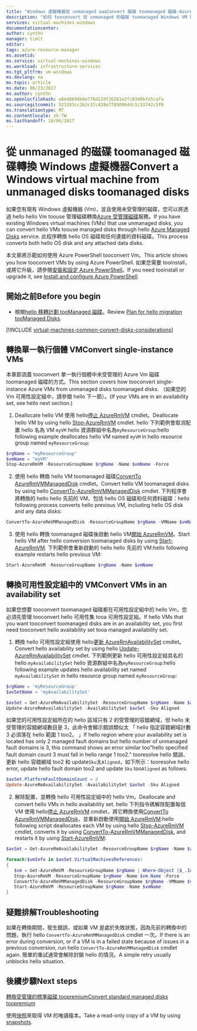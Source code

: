```yaml
---
title: "Windows 虛擬機器從 unmanaged aaaConvert 磁碟 toomanaged 磁碟-Azure 受管理磁碟 |Microsoft 文件"
description: "如何 tooconvert 從 unmanaged 的磁碟 toomanaged Windows VM 磁碟在 hello Resource Manager 部署模型中使用 PowerShell"
services: virtual-machines-windows
documentationcenter: 
author: cynthn
manager: timlt
editor: 
tags: azure-resource-manager
ms.assetid: 
ms.service: virtual-machines-windows
ms.workload: infrastructure-services
ms.tgt_pltfrm: vm-windows
ms.devlang: na
ms.topic: article
ms.date: 06/23/2017
ms.author: cynthn
ms.openlocfilehash: e8ed8694b0e776d22df26261e2fc8340bfe5cafa
ms.sourcegitcommit: 523283cc1b3c37c428e77850964dc1c33742c5f0
ms.translationtype: MT
ms.contentlocale: zh-TW
ms.lasthandoff: 10/06/2017
---
```

# <a name="convert-a-windows-virtual-machine-from-unmanaged-disks-toomanaged-disks"></a><span data-ttu-id="a4084-103">從 unmanaged 的磁碟 toomanaged 磁碟轉換 Windows 虛擬機器</span><span class="sxs-lookup"><span data-stu-id="a4084-103">Convert a Windows virtual machine from unmanaged disks toomanaged disks</span></span>

<span data-ttu-id="a4084-104">如果您有現有 Windows 虛擬機器 (Vm)，並且使用未受管理的磁碟，您可以將透過 hello hello Vm toouse 管理磁碟轉換[Azure 受管理磁碟](managed-disks-overview.md)服務。</span><span class="sxs-lookup"><span data-stu-id="a4084-104">If you have existing Windows virtual machines (VMs) that use unmanaged disks, you can convert hello VMs toouse managed disks through hello [Azure Managed Disks](managed-disks-overview.md) service.</span></span> <span data-ttu-id="a4084-105">此程序轉換 hello OS 磁碟和任何連接的資料磁碟。</span><span class="sxs-lookup"><span data-stu-id="a4084-105">This process converts both hello OS disk and any attached data disks.</span></span>

<span data-ttu-id="a4084-106">本文章將示範如何使用 Azure PowerShell tooconvert Vm。</span><span class="sxs-lookup"><span data-stu-id="a4084-106">This article shows you how tooconvert VMs by using Azure PowerShell.</span></span> <span data-ttu-id="a4084-107">如果您需要 tooinstall，或將它升級，請參閱[安裝和設定 Azure PowerShell](/powershell/azure/install-azurerm-ps.md)。</span><span class="sxs-lookup"><span data-stu-id="a4084-107">If you need tooinstall or upgrade it, see [Install and configure Azure PowerShell](/powershell/azure/install-azurerm-ps.md).</span></span>

## <a name="before-you-begin"></a><span data-ttu-id="a4084-108">開始之前</span><span class="sxs-lookup"><span data-stu-id="a4084-108">Before you begin</span></span>


* <span data-ttu-id="a4084-109">檢閱[hello 移轉計劃 tooManaged 磁碟](on-prem-to-azure.md#plan-for-the-migration-to-managed-disks)。</span><span class="sxs-lookup"><span data-stu-id="a4084-109">Review [Plan for hello migration tooManaged Disks](on-prem-to-azure.md#plan-for-the-migration-to-managed-disks).</span></span>

[!INCLUDE [virtual-machines-common-convert-disks-considerations](../../../includes/virtual-machines-common-convert-disks-considerations.md)]




## <a name="convert-single-instance-vms"></a><span data-ttu-id="a4084-110">轉換單一執行個體 VM</span><span class="sxs-lookup"><span data-stu-id="a4084-110">Convert single-instance VMs</span></span>
<span data-ttu-id="a4084-111">本章節涵蓋 tooconvert 單一執行個體中未受管理的 Azure Vm 磁碟 toomanaged 磁碟的方式。</span><span class="sxs-lookup"><span data-stu-id="a4084-111">This section covers how tooconvert single-instance Azure VMs from unmanaged disks toomanaged disks.</span></span> <span data-ttu-id="a4084-112">（如果您的 Vm 可用性設定組中，請參閱 hello 下一節）。</span><span class="sxs-lookup"><span data-stu-id="a4084-112">(If your VMs are in an availability set, see hello next section.)</span></span> 

1. <span data-ttu-id="a4084-113">Deallocate hello VM 使用 hello[停止 AzureRmVM](/powershell/module/azurerm.compute/stop-azurermvm) cmdlet。</span><span class="sxs-lookup"><span data-stu-id="a4084-113">Deallocate hello VM by using hello [Stop-AzureRmVM](/powershell/module/azurerm.compute/stop-azurermvm) cmdlet.</span></span> <span data-ttu-id="a4084-114">hello 下列範例會取消配置 hello 名為 VM `myVM` hello 資源群組中名為`myResourceGroup`:</span><span class="sxs-lookup"><span data-stu-id="a4084-114">hello following example deallocates hello VM named `myVM` in hello resource group named `myResourceGroup`:</span></span> 

  ```powershell
  $rgName = "myResourceGroup"
  $vmName = "myVM"
  Stop-AzureRmVM -ResourceGroupName $rgName -Name $vmName -Force
  ```

2. <span data-ttu-id="a4084-115">使用 hello 轉換 hello VM toomanaged 磁碟[ConvertTo AzureRmVMManagedDisk](/powershell/module/azurerm.compute/convertto-azurermvmmanageddisk) cmdlet。</span><span class="sxs-lookup"><span data-stu-id="a4084-115">Convert hello VM toomanaged disks by using hello [ConvertTo-AzureRmVMManagedDisk](/powershell/module/azurerm.compute/convertto-azurermvmmanageddisk) cmdlet.</span></span> <span data-ttu-id="a4084-116">下列程序會將轉換的 hello hello 先前的 VM，包括 hello OS 磁碟和任何資料磁碟：</span><span class="sxs-lookup"><span data-stu-id="a4084-116">hello following process converts hello previous VM, including hello OS disk and any data disks:</span></span>

  ```powershell
  ConvertTo-AzureRmVMManagedDisk -ResourceGroupName $rgName -VMName $vmName
  ```

3. <span data-ttu-id="a4084-117">使用 hello 轉換 toomanaged 磁碟後啟動 hello VM[開始 AzureRmVM](/powershell/module/azurerm.compute/start-azurermvm)。</span><span class="sxs-lookup"><span data-stu-id="a4084-117">Start hello VM after hello conversion toomanaged disks by using [Start-AzureRmVM](/powershell/module/azurerm.compute/start-azurermvm).</span></span> <span data-ttu-id="a4084-118">下列範例會重新啟動的 hello hello 先前的 VM:</span><span class="sxs-lookup"><span data-stu-id="a4084-118">hello following example restarts hello previous VM:</span></span>

  ```powershell
  Start-AzureRmVM -ResourceGroupName $rgName -Name $vmName
  ```


## <a name="convert-vms-in-an-availability-set"></a><span data-ttu-id="a4084-119">轉換可用性設定組中的 VM</span><span class="sxs-lookup"><span data-stu-id="a4084-119">Convert VMs in an availability set</span></span>

<span data-ttu-id="a4084-120">如果您想要 tooconvert toomanaged 磁碟都在可用性設定組中的 hello Vm，您必須先管理 tooconvert hello 可用性集 tooa 可用性設定組。</span><span class="sxs-lookup"><span data-stu-id="a4084-120">If hello VMs that you want tooconvert toomanaged disks are in an availability set, you first need tooconvert hello availability set tooa managed availability set.</span></span>

1. <span data-ttu-id="a4084-121">轉換 hello 可用性設定組使用 hello[更新 AzureRmAvailabilitySet](/powershell/module/azurerm.compute/update-azurermavailabilityset) cmdlet。</span><span class="sxs-lookup"><span data-stu-id="a4084-121">Convert hello availability set by using hello [Update-AzureRmAvailabilitySet](/powershell/module/azurerm.compute/update-azurermavailabilityset) cmdlet.</span></span> <span data-ttu-id="a4084-122">下列範例更新 hello 可用性設定組具名的 hello `myAvailabilitySet` hello 資源群組中名為`myResourceGroup`:</span><span class="sxs-lookup"><span data-stu-id="a4084-122">hello following example updates hello availability set named `myAvailabilitySet` in hello resource group named `myResourceGroup`:</span></span>

  ```powershell
  $rgName = 'myResourceGroup'
  $avSetName = 'myAvailabilitySet'

  $avSet = Get-AzureRmAvailabilitySet -ResourceGroupName $rgName -Name $avSetName
  Update-AzureRmAvailabilitySet -AvailabilitySet $avSet -Sku Aligned 
  ```

  <span data-ttu-id="a4084-123">如果您的可用性設定組所在的 hello 區域只有 2 的受管理的容錯網域，但 hello 未受管理的容錯網域數目是 3，此命令會顯示錯誤類似太 「 hello 指定容錯網域計數 3 必須落在 hello 範圍 1 too2。 」</span><span class="sxs-lookup"><span data-stu-id="a4084-123">If hello region where your availability set is located has only 2 managed fault domains but hello number of unmanaged fault domains is 3, this command shows an error similar too"hello specified fault domain count 3 must fall in hello range 1 too2."</span></span> <span data-ttu-id="a4084-124">tooresolve hello 錯誤、 更新 hello 容錯網域 too2 和 update`Sku`太`Aligned`，如下所示：</span><span class="sxs-lookup"><span data-stu-id="a4084-124">tooresolve hello error, update hello fault domain too2 and update `Sku` too`Aligned` as follows:</span></span>

  ```powershell
  $avSet.PlatformFaultDomainCount = 2
  Update-AzureRmAvailabilitySet -AvailabilitySet $avSet -Sku Aligned
  ```

2. <span data-ttu-id="a4084-125">解除配置，並轉換 hello 可用性設定組中的 hello Vm。</span><span class="sxs-lookup"><span data-stu-id="a4084-125">Deallocate and convert hello VMs in hello availability set.</span></span> <span data-ttu-id="a4084-126">hello 下列指令碼解除配置每個 VM 使用 hello[停止 AzureRmVM](/powershell/module/azurerm.compute/stop-azurermvm) cmdlet，將它轉換使用[ConvertTo AzureRmVMManagedDisk](/powershell/module/azurerm.compute/convertto-azurermvmmanageddisk)，並重新啟動使用[開始 AzureRmVM](/powershell/module/azurerm.compute/start-azurermvm):</span><span class="sxs-lookup"><span data-stu-id="a4084-126">hello following script deallocates each VM by using hello [Stop-AzureRmVM](/powershell/module/azurerm.compute/stop-azurermvm) cmdlet, converts it by using [ConvertTo-AzureRmVMManagedDisk](/powershell/module/azurerm.compute/convertto-azurermvmmanageddisk), and restarts it by using [Start-AzureRmVM](/powershell/module/azurerm.compute/start-azurermvm):</span></span>

  ```powershell
  $avSet = Get-AzureRmAvailabilitySet -ResourceGroupName $rgName -Name $avSetName

  foreach($vmInfo in $avSet.VirtualMachinesReferences)
  {
     $vm = Get-AzureRmVM -ResourceGroupName $rgName | Where-Object {$_.Id -eq $vmInfo.id}
     Stop-AzureRmVM -ResourceGroupName $rgName -Name $vm.Name -Force
     ConvertTo-AzureRmVMManagedDisk -ResourceGroupName $rgName -VMName $vm.Name
     Start-AzureRmVM -ResourceGroupName $rgName -Name $vmName
  }
  ```


## <a name="troubleshooting"></a><span data-ttu-id="a4084-127">疑難排解</span><span class="sxs-lookup"><span data-stu-id="a4084-127">Troubleshooting</span></span>

<span data-ttu-id="a4084-128">如果在轉換期間，發生錯誤，或如果 VM 是處於失敗狀態，因為先前的轉換中的問題，執行 hello `ConvertTo-AzureRmVMManagedDisk` cmdlet 一次。</span><span class="sxs-lookup"><span data-stu-id="a4084-128">If there is an error during conversion, or if a VM is in a failed state because of issues in a previous conversion, run hello `ConvertTo-AzureRmVMManagedDisk` cmdlet again.</span></span> <span data-ttu-id="a4084-129">簡單的重試通常會解除封鎖 hello 的情況。</span><span class="sxs-lookup"><span data-stu-id="a4084-129">A simple retry usually unblocks hello situation.</span></span>


## <a name="next-steps"></a><span data-ttu-id="a4084-130">後續步驟</span><span class="sxs-lookup"><span data-stu-id="a4084-130">Next steps</span></span>

[<span data-ttu-id="a4084-131">轉換受管理的標準磁碟 toopremium</span><span class="sxs-lookup"><span data-stu-id="a4084-131">Convert standard managed disks toopremium</span></span>](convert-disk-storage.md)

<span data-ttu-id="a4084-132">使用[快照](snapshot-copy-managed-disk.md)來取得 VM 的唯讀複本。</span><span class="sxs-lookup"><span data-stu-id="a4084-132">Take a read-only copy of a VM by using [snapshots](snapshot-copy-managed-disk.md).</span></span>

